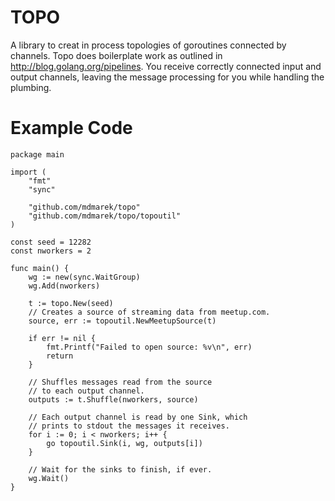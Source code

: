TOPO
====

A library to creat in process topologies of goroutines connected by channels.
Topo does boilerplate work as outlined in http://blog.golang.org/pipelines.
You receive correctly connected input and output channels, leaving the
message processing for you while handling the plumbing.

# Example Code

	package main

	import (
		"fmt"
		"sync"

		"github.com/mdmarek/topo"
		"github.com/mdmarek/topo/topoutil"
	)

	const seed = 12282
	const nworkers = 2

	func main() {
		wg := new(sync.WaitGroup)
		wg.Add(nworkers)

		t := topo.New(seed)
		// Creates a source of streaming data from meetup.com.
		source, err := topoutil.NewMeetupSource(t)

		if err != nil {
			fmt.Printf("Failed to open source: %v\n", err)
			return
		}

		// Shuffles messages read from the source
		// to each output channel.
		outputs := t.Shuffle(nworkers, source)

		// Each output channel is read by one Sink, which
		// prints to stdout the messages it receives.
		for i := 0; i < nworkers; i++ {
			go topoutil.Sink(i, wg, outputs[i])
		}

		// Wait for the sinks to finish, if ever.
		wg.Wait()
	}
